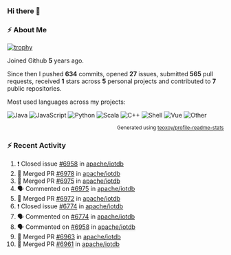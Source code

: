 ### Hi there 👋

### :zap: About Me

[![trophy](https://github-profile-trophy.vercel.app/?username=HTHou&theme=onedark)](https://github.com/ryo-ma/github-profile-trophy)
   
Joined Github **5** years ago.

Since then I pushed **634** commits, opened **27** issues, submitted **565** pull requests, received **1** stars across **5** personal projects and contributed to **7** public repositories.

Most used languages across my projects:

![Java](https://img.shields.io/static/v1?style=flat-square&label=%E2%A0%80&color=555&labelColor=%23b07219&message=Java%EF%B8%B194.4%25)
![JavaScript](https://img.shields.io/static/v1?style=flat-square&label=%E2%A0%80&color=555&labelColor=%23f1e05a&message=JavaScript%EF%B8%B11.4%25)
![Python](https://img.shields.io/static/v1?style=flat-square&label=%E2%A0%80&color=555&labelColor=%233572A5&message=Python%EF%B8%B10.7%25)
![Scala](https://img.shields.io/static/v1?style=flat-square&label=%E2%A0%80&color=555&labelColor=%23c22d40&message=Scala%EF%B8%B10.6%25)
![C++](https://img.shields.io/static/v1?style=flat-square&label=%E2%A0%80&color=555&labelColor=%23f34b7d&message=C%2B%2B%EF%B8%B10.6%25)
![Shell](https://img.shields.io/static/v1?style=flat-square&label=%E2%A0%80&color=555&labelColor=%2389e051&message=Shell%EF%B8%B10.4%25)
![Vue](https://img.shields.io/static/v1?style=flat-square&label=%E2%A0%80&color=555&labelColor=%2341b883&message=Vue%EF%B8%B10.3%25)
![Other](https://img.shields.io/static/v1?style=flat-square&label=%E2%A0%80&color=555&labelColor=%23ededed&message=Other%EF%B8%B11.2%25)

<p align="right"><sub>Generated using <a href="https://github.com/marketplace/actions/profile-readme-stats">teoxoy/profile-readme-stats</a></sub></p>


<!--![](https://github.com/HTHou/HTHou/blob/output/github-contribution-grid-snake.svg)-->

<!--![Haonan Hou's github stats](https://github-readme-stats.vercel.app/api?username=HTHou&count_private=true&show_icons=true&theme=onedark)-->

<!--![Haonan Hou's wakatime stats](https://github-readme-stats.vercel.app/api/wakatime?username=HTHou&layout=compact&theme=onedark)-->

<!--![Top Langs](https://github-readme-stats.vercel.app/api/top-langs/?username=HTHou&theme=onedark&layout=compact)-->

### :zap: Recent Activity
<!--START_SECTION:activity-->
1. ❗️ Closed issue [#6958](https://github.com/apache/iotdb/issues/6958) in [apache/iotdb](https://github.com/apache/iotdb)
2. 🎉 Merged PR [#6978](https://github.com/apache/iotdb/pull/6978) in [apache/iotdb](https://github.com/apache/iotdb)
3. 🎉 Merged PR [#6975](https://github.com/apache/iotdb/pull/6975) in [apache/iotdb](https://github.com/apache/iotdb)
4. 🗣 Commented on [#6975](https://github.com/apache/iotdb/issues/6975) in [apache/iotdb](https://github.com/apache/iotdb)
5. 🎉 Merged PR [#6972](https://github.com/apache/iotdb/pull/6972) in [apache/iotdb](https://github.com/apache/iotdb)
6. ❗️ Closed issue [#6774](https://github.com/apache/iotdb/issues/6774) in [apache/iotdb](https://github.com/apache/iotdb)
7. 🗣 Commented on [#6774](https://github.com/apache/iotdb/issues/6774) in [apache/iotdb](https://github.com/apache/iotdb)
8. 🗣 Commented on [#6958](https://github.com/apache/iotdb/issues/6958) in [apache/iotdb](https://github.com/apache/iotdb)
9. 🎉 Merged PR [#6963](https://github.com/apache/iotdb/pull/6963) in [apache/iotdb](https://github.com/apache/iotdb)
10. 🎉 Merged PR [#6961](https://github.com/apache/iotdb/pull/6961) in [apache/iotdb](https://github.com/apache/iotdb)
<!--END_SECTION:activity-->

<!--
**HTHou/HTHou** is a ✨ _special_ ✨ repository because its `README.md` (this file) appears on your GitHub profile.

Here are some ideas to get you started:

- 🔭 I’m currently working on ...
- 🌱 I’m currently learning ...
- 👯 I’m looking to collaborate on ...
- 🤔 I’m looking for help with ...
- 💬 Ask me about ...
- 📫 How to reach me: ...
- 😄 Pronouns: ...
- ⚡ Fun fact: ...
-->
